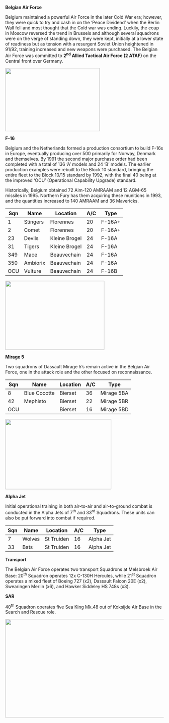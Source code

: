 **Belgian Air Force**

Belgium maintained a powerful Air Force in the later Cold War era;
however, they were quick to try and cash in on the ‘Peace Dividend’ when
the Berlin Wall fell and most thought that the Cold war was ending.
Luckily, the coup in Moscow reversed the trend in Brussels and although
several squadrons were on the verge of standing down, they were kept,
initially at a lower state of readiness but as tension with a resurgent
Soviet Union heightened in 91/92, training increased and new weapons
were purchased. The Belgian Air Force was committed to **2<sup>nd</sup>
Allied Tactical Air Force (2 ATAF)** on the Central front over Germany.

<img src="/assets\images\nato\be\air\media\image1.jpeg" style="width:3.125in;height:2.08333in" />

**F-16**

Belgium and the Netherlands formed a production consortium to build
F-16s in Europe, eventually producing over 500 primarily for Norway,
Denmark and themselves. By 1991 the second major purchase order had been
completed with a total of 136 ‘A’ models and 24 ‘B’ models. The earlier
production examples were rebuilt to the Block 10 standard, bringing the
entire fleet to the Block 10/15 standard by 1992, with the final 40
being at the improved ‘OCU’ (Operational Capability Upgrade) standard.

Historically, Belgium obtained 72 Aim-120 AMRAAM and 12 AGM-65 missiles
in 1995. Northern Fury has them acquiring these munitions in 1993, and
the quantities increased to 140 AMRAAM and 36 Mavericks.

| Sqn | Name     | Location      | A/C | Type   |
|-----|----------|---------------|-----|--------|
| 1   | Stingers | Florennes     | 20  | F-16A+ |
| 2   | Comet    | Florennes     | 20  | F-16A+ |
| 23  | Devils   | Kleine Brogel | 24  | F-16A  |
| 31  | Tigers   | Kleine Brogel | 24  | F-16A  |
| 349 | Mace     | Beauvechain   | 24  | F-16A  |
| 350 | Ambiorix | Beauvechain   | 24  | F-16A  |
| OCU | Vulture  | Beauvechain   | 24  | F-16B  |

<img src="/assets\images\nato\be\air\media\image2.jpg" style="width:3.28542in;height:2.27014in" />

**Mirage 5**

Two squadrons of Dassault Mirage 5’s remain active in the Belgian Air
Force, one in the attack role and the other focused on reconnaissance.

| Sqn | Name         | Location | A/C | Type       |
|-----|--------------|----------|-----|------------|
| 8   | Blue Cocotte | Bierset  | 36  | Mirage 5BA |
| 42  | Mephisto     | Bierset  | 22  | Mirage 5BR |
| OCU |              | Bierset  | 16  | Mirage 5BD |

<img src="/assets\images\nato\be\air\media\image3.jpg" style="width:3.51319in;height:2.32222in" />

**Alpha Jet**

Initial operational training in both air-to-air and air-to-ground combat
is conducted in the Alpha Jets of 7<sup>th</sup> and 33<sup>rd</sup>
Squadrons. These units can also be put forward into combat if required.

| Sqn | Name   | Location   | A/C | Type      |
|-----|--------|------------|-----|-----------|
| 7   | Wolves | St Truiden | 16  | Alpha Jet |
| 33  | Bats   | St Truiden | 16  | Alpha Jet |

**Transport**

The Belgian Air Force operates two transport Squadrons at Melsbroek Air
Base: 20<sup>th</sup> Squadron operates 12x C-130H Hercules, while
21<sup>st</sup> Squadron operates a mixed fleet of Boeing 727 (x2),
Dassault Falcon 20E (x2), Swearingen Merlin (x6), and Hawker Siddeley HS
748s (x3).

**SAR**

40<sup>th</sup> Squadron operates five Sea King Mk.48 out of Koksijde
Air Base in the Search and Rescue role.

<img src="/assets\images\nato\be\air\media\image4.jpg" style="width:6.5in;height:3.25in" />
